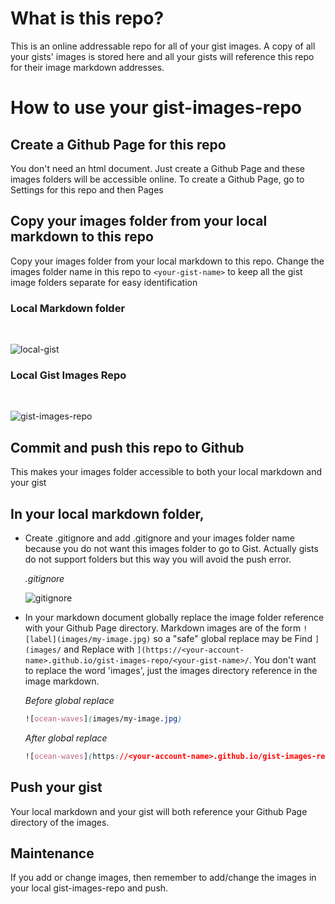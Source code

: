 # What is this repo?

This is an online addressable repo for all of your gist images. A copy of all your gists' images is stored here and all your gists will reference this repo for their image markdown addresses.

# How to use your gist-images-repo

## Create a Github Page for this repo

You don't need an html document. Just create a Github Page and these images folders will be accessible online. To create a Github Page, go to Settings for this repo and then Pages

## Copy your images folder from your local markdown to this repo

Copy your images folder from your local markdown to this repo. Change the images folder name in this repo to `<your-gist-name>` to keep all the gist image folders separate for easy identification

### Local Markdown folder

<br>

![local-gist](https://hudekker.github.io/gist-images-repo/gist-images-repo-readme/local-gist.png)

### Local Gist Images Repo

<br>

![gist-images-repo](https://hudekker.github.io/gist-images-repo/gist-images-repo-readme/gist-images-repo.png)

## Commit and push this repo to Github

This makes your images folder accessible to both your local markdown and your gist

## In your local markdown folder,

- Create .gitignore and add .gitignore and your images folder name because you do not want this images folder to go to Gist. Actually gists do not support folders but this way you will avoid the push error.

  _.gitignore_

  ![gitignore](https://hudekker.github.io/gist-images-repo/gist-images-repo-readme/gitignore.png)

- In your markdown document globally replace the image folder reference with your Github Page directory. Markdown images are of the form `![label](images/my-image.jpg)` so a "safe" global replace may be Find `](images/` and Replace with `](https://<your-account-name>.github.io/gist-images-repo/<your-gist-name>/`. You don't want to replace the word 'images', just the images directory reference in the image markdown.

  _Before global replace_

  ```css
  ![ocean-waves](images/my-image.jpg)
  ```

  _After global replace_

  ```css
  ![ocean-waves](https://<your-account-name>.github.io/gist-images-repo/<your-gist-name>/my-image.jpg)
  ```

## Push your gist

Your local markdown and your gist will both reference your Github Page directory of the images.

## Maintenance

If you add or change images, then remember to add/change the images in your local gist-images-repo and push.
